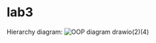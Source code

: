 # lab3
Hierarchy diagram:
![OOP diagram drawio(2)(4)](https://user-images.githubusercontent.com/89846259/194133705-0a6637fa-82e8-46c0-b6e7-d179226e1146.png)

